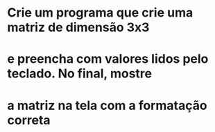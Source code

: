 # Crie um programa que crie uma matriz de dimensão 3x3
# e preencha com valores lidos pelo teclado. No final, mostre
# a matriz na tela com a formatação correta 